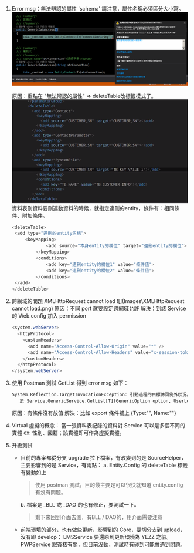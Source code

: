 1. Error msg：無法辨認的屬性 'schema' 請注意，屬性名稱必須區分大小寫。
   ![](Images\2016-09-20_104525.png)

   原因：重點在 "無法辨認的屬性" => deleteTable改標籤模式了。
   ![](Images\DeleteTable.png)
   資料表刪資料要刪連動資料的時候，就指定連刪的entity，條件有：相同條件、附加條件。

   ```c#
   <deleteTable>
   	<add type="連刪的entity名稱">
   		<keyMapping>
     			<add source="本身entity的欄位" target="連刪entity的欄位">
     		</keyMapping>
     		<conditions>
     			<add key="連刪entity的欄位1" value="條件值">
     			<add key="連刪entity的欄位2" value="條件值">
     		</conditions>
   	</add>
   </deleteTable>
   ```

2. 跨網域的問題 XMLHttpRequest cannot load
   ![](Images\XMLHttpRequest cannot load.png)
   原因：不同 port 就要設定跨網域允許
   解決：到該 Service 的 Web.config 加入 permission

   ```c#
   <system.webServer>
     <httpProtocol>
       <customHeaders>
         <add name="Access-Control-Allow-Origin" value="*" />
         <add name="Access-Control-Allow-Headers" value="x-session-token, x-function" />
       </customHeaders>
     </httpProtocol>
   </system.webServer>
   ```

3. 使用 Postman 測試 GetList 得到 error msg 如下：

   ```tex
   System.Reflection.TargetInvocationException: 引動過程的目標傳回例外狀況。 ---> System.NullReferenceException: 並未將物件參考設定為物件的執行個體。
      於 Service.GenericService.GetList[T](GenericOption option, UserLogin user) 於 e:\Project\Yezz\SCMS\APPSCMSService\APPSCMSService\GenericService.cs: 行 184
   ```

   原因：有條件沒有放值
   解決：比如 export 條件補上 {Type:"", Name:""} 

4. Virtual 虛擬的概念：
   當一張資料表紀錄的資料對 Service 可以是多個不同的實體 ex: 性別、國籍；該實體即可作為虛擬實體。

5. 升級測試

   - 目前的專案都從分支 upgrade 拉下檔案，有改變到的是 SourceHelper，主要影響到的是 Service，有兩點：
     a. Entity.Config 的 deleteTable 標籤有變動如上

     > 使用 postman 測試，目的最主要是可以很快就知道 entity.config 有沒有問題。

     b. 檔案是 _BLL 或 _DAO 的也有修正，要測試一下。

     > 剩下來回到介面去測，有BLL / DAO的，用介面需要注意

   - 前端環境的部分，也有做些更新，影響到的 Core，要切分支到 upload，沒有即 develop；
     LMSService 要還原到更新環境為 YEZZ 之前。
     PWPService 跟簽核有關，但目前沒動，測試時有碰到可能會遇到問題。




